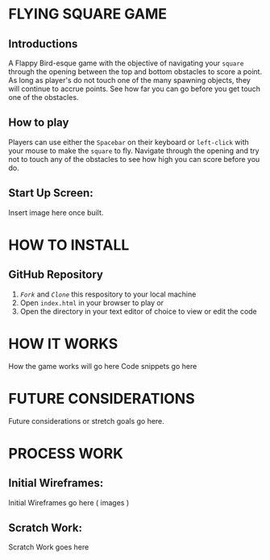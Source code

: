 # FLYING SQUARE GAME

## Introductions
A Flappy Bird-esque game with the objective of navigating your `square` through the opening between the top and bottom obstacles to score a point. As long as player's do not touch one of the many spawning objects, they will continue to accrue points. See how far you can go before you get touch one of the obstacles.

## How to play

Players can use either the `Spacebar` on their keyboard or `left-click` with your mouse to make the `square` to fly. Navigate through the opening and try not to touch any of the obstacles to see how high you can score before you do.

## Start Up Screen:

Insert image here once built.


# HOW TO INSTALL

## GitHub Repository
1. *`Fork`* and *`Clone`* this respository to your local machine
2. Open `index.html` in your browser to play or 
3. Open the directory in your text editor of choice to view or edit the code


# HOW IT WORKS
How the game works will go here
Code snippets go here


# FUTURE CONSIDERATIONS

Future considerations or stretch goals go here.


# PROCESS WORK

## Initial Wireframes:
Initial Wireframes go here ( images )

## Scratch Work:

Scratch Work goes here

